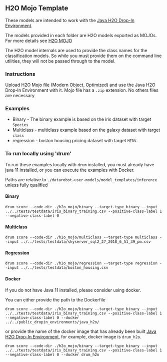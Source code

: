 ## H2O Mojo Template

These models are intended to work with the [Java H2O Drop-In Environment](../../public_dropin_environments/java_h2o/).

The models provided in each folder are H2O models exported as MOJOs.  For more details see [H2O MOJO](http://docs.h2o.ai/h2o/latest-stable/h2o-docs/productionizing.html)

The H2O model internals are used to provide the class names for the classification models. So while you must provide them on the command line utilities, they will not be passed through to the model.

### Instructions

Upload H2O Mojo file (Modern Object, Optimized) and use the Java H2O Drop-In Environment with it.  Mojo file has a `.zip` extension.  No others files are necessary

### Examples

* Binary - The binary example is based on the iris dataset with target `Species`
* Multiclass - multiclass example based on the galaxy dataset with target `class`
* regression - boston housing pricing dataset with target `MEDV`. 

### To run locally using 'drum'

To run these examples locally with `drum` installed, you must already have java 11 installed, or you can execute the examples with Docker.  

Paths are relative to `./datarobot-user-models/model_templates/inference` unless fully qualified

#### Binary 

`drum score --code-dir ./h2o_mojo/binary --target-type binary --input ../../tests/testdata/iris_binary_training.csv --positive-class-label 1 --negative-class-label 0` 

#### Multiclass 

`drum score --code-dir ./h2o_mojo/multiclass --target-type multiclass --input ../../tests/testdata/skyserver_sql2_27_2018_6_51_39_pm.csv` 

#### Regression 

`drum score --code-dir ./h2o_mojo/regression --target-type regression --input ../../tests/testdata/boston_housing.csv`

#### Docker

If you do not have Java 11 installed, please consider using docker.  

You can either provide the path to the Dockerfile

`drum score --code-dir ./h2o_mojo/binary --target-type binary --input ../../tests/testdata/iris_binary_training.csv --positive-class-label 1 --negative-class-label 0 --docker ../../public_dropin_environments/java_h2o/`

or provide the name of the docker image that has already been built [Java H2O Drop-In Environment](../../public_dropin_environments/java_h2o/), for example, docker image is `drum_h2o`.

`drum score --code-dir ./h2o_mojo/binary --target-type binary --input ../../tests/testdata/iris_binary_training.csv --positive-class-label 1 --negative-class-label 0 --docker drum_h2o`
